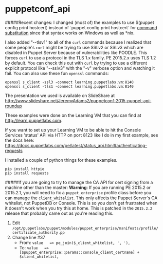 # puppetconf_api

#####Recent changes:
I changed (most of) the examples to use $(puppet config print hostcert) instead of \`puppet config print hostcert\` for [command substitution](http://pubs.opengroup.org/onlinepubs/9699919799/utilities/V3_chap02.html#tag_18_06_03) since that syntax works on Windows as well as *nix.

I also added "--tlsv1" to all of the `curl` commands because I realized that some people's `curl` might be trying to use SSLv2 or SSLv3 which are disabled in Puppet Server because of vulnerabilities like POODLE. This forces `curl` to use a protocol in the TLS 1.x family. PE 2015.2.x uses TLS 1.2 by default. You can check this out with `curl` by trying to use a different explicit protocol like "--sslv3" with the "-v" verbose option and watching it fail. You can also use these fun `openssl` commands:

```
openssl s_client -ssl3 -connect learning.puppetlabs.vm:8140
openssl s_client -tls1 -connect learning.puppetlabs.vm:8140
```

The presentation we used is available on SlideShare at
<http://www.slideshare.net/JeremyAdams2/puppetconf-2015-puppet-api-roundup>

These examples were done on the Learning VM that you can find at <http://learn.puppetlabs.com>.

If you want to set up your Learning VM to be able to hit the Console Services
'status' API via HTTP on port 8123 like I do in my first example, see the docs here:
<https://docs.puppetlabs.com/pe/latest/status_api.html#authenticating-requests>


I installed a couple of python things for these examples.

```
pip install httpie
pip install requests
```

#####If you are going to try to manage the CA API for cert signing from a machine other than the master:
**Warning**: If you are running PE 2015.2 or 2015.2.1, you will need to fix a
`puppet_enterprise` profile class before you can manage the `client_whitelist`.
This only affects the Puppet Server's CA whitelist, not PuppetDB or Console.
This is so you don't get frustrated when it doesn't work when you try this
at home. This is patched in the `2015.2.2` release that probably came
out as you're reading this.

1. Edit `/opt/puppetlabs/puppet/modules/puppet_enterprise/manifests/profile/certificate_authority.pp`
1. Change line #37
    * From: `value   => pe_join($_client_whitelist, ', '),`
    * To: `value   => [$puppet_enterprise::params::console_client_certname] + $client_whitelist,`
